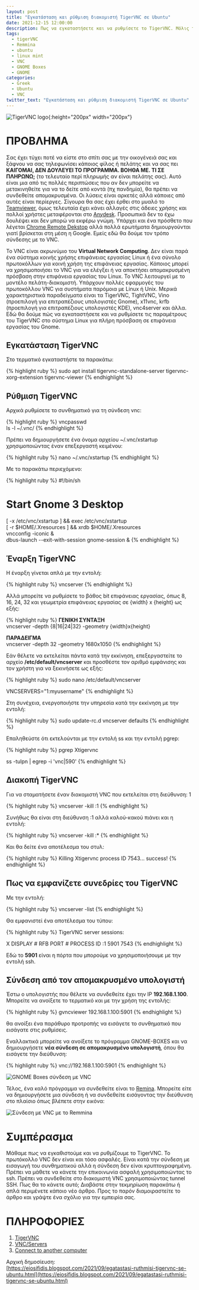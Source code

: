 ```yaml
---
layout: post
title: "Εγκατάσταση και ρύθμιση διακομιστή TigerVNC σε Ubuntu"
date: 2021-12-15 12:00:00
description: Πως να εγκαταστήσετε και να ρυθμίσετε το TigerVNC. Μόλις το κάνετε, συνδεθείτε απομακρυσμένα με το GNOME Boxes ή το Remmina και ρυθμίστε απομακρυσμένα
tags:
  - tigerVNC
  - Remmina
  - ubuntu
  - linux mint
  - VNC
  - GNOME Boxes
  - GNOME
categories:
  - Greek
  - Ubuntu
  - VNC
twitter_text: "Εγκατάσταση και ρύθμιση διακομιστή TigerVNC σε Ubuntu"
---
```


![TigerVNC logo](/post_images/tigervnc/TigerVNC_logo.png "TigerVNC logo"){:height="200px" width="200px"}

# ΠΡΟΒΛΗΜΑ

Σας έχει τύχει ποτέ να είστε στο σπίτι σας με την οικογένειά σας και ξάφνου να σας τηλεφωνίσει κάποιος φίλος ή πελάτης και να σας πει **ΚΑΙΓΟΜΑΙ, ΔΕΝ ΔΟΥΛΕΥΕΙ ΤΟ ΠΡΟΓΡΑΜΜΑ. ΒΟΗΘΑ ΜΕ. ΤΙ ΣΕ ΠΛΗΡΩΝΩ;** (το τελευταίο περί πληρωμής αν είναι πελάτης σας). Αυτό είναι μια από τις πολλές περιπτώσεις που αν δεν μπορείτε να μετακινηθείτε για να το δείτε από κοντά (πχ πανδημία), θα πρέπει να συνδεθείτε απομακρυσμένα. Οι λύσεις είναι αρκετές αλλά κάποιες από αυτές είναι περίεργες. Σίγουρα θα σας έχει έρθει στο μυαλό το [Teamviewer](https://www.teamviewer.com/en/products/teamviewer/), όμως τελευταία έχει κάνει αλλαγές στις άδειες χρήσης και πολλοί χρήστες μεταφέρονται στο [Anydesk](https://anydesk.com/el). Προσωπικά δεν το έχω δουλέψει και δεν μπορώ να εκφέρω γνώμη. Υπάρχει και ένα πρόσθετο που λέγεται [Chrome Remote Dekstop](https://remotedesktop.google.com/?pli=1) αλλά πολλά ερωτήματα δημιουργούνται γιατί βρίσκεται στη μέση η Google. Εμείς εδώ θα δούμε τον τρόπο σύνδεσης με το VNC.

Το VNC είναι ακρωνύμιο του **Virtual Network Computing**. Δεν είναι παρά ένα σύστημα κοινής χρήσης επιφάνειας εργασίας Linux ή ένα σύνολο πρωτοκόλλων για κοινή χρήση της επιφάνειας εργασίας. Κάποιος μπορεί να χρησιμοποιήσει το VNC για να ελέγξει ή να αποκτήσει απομακρυσμένη πρόσβαση στην επιφάνεια εργασίας του Linux. Το VNC λειτουργεί με το μοντέλο πελάτη-διακομιστή. Υπάρχουν πολλές εφαρμογές του πρωτοκόλλου VNC για συστήματα παρόμοια με Linux ή Unix. Μερικά χαρακτηριστικά παραδείγματα είναι τα TigerVNC, TightVNC, Vino (προεπιλογή για επιτραπέζιους υπολογιστές Gnome), x11vnc, krfb (προεπιλογή για επιτραπέζιους υπολογιστές KDE), vnc4server και άλλα. Εδώ θα δούμε πώς να εγκαταστήσετε και να ρυθμίσετε τις παραμέτρους του TigerVNC στο σύστημα Linux για πλήρη πρόσβαση σε επιφάνεια εργασίας του Gnome.

## Εγκατάσταση TigerVNC

Στο τερματικό εγκαταστήστε τα παρακάτω:

{% highlight ruby %}
sudo apt install tigervnc-standalone-server tigervnc-xorg-extension tigervnc-viewer
{% endhighlight %}

## Ρύθμιση TigerVNC

Αρχικά ρυθμίσετε το συνθηματικό για τη σύνδεση vnc:

{% highlight ruby %}
vncpasswd  
ls -l ~/.vnc/
{% endhighlight %}

Πρέπει να δημιουργήσετε ένα όνομα αρχείου ~/.vnc/xstartup χρησιμοποιώντας έναν επεξεργαστή κειμένου:

{% highlight ruby %}
nano ~/.vnc/xstartup
{% endhighlight %}

Με το παρακάτω περιεχόμενο:

{% highlight ruby %}
#!/bin/sh

# Start Gnome 3 Desktop

[ -x /etc/vnc/xstartup ] && exec /etc/vnc/xstartup  
[ -r $HOME/.Xresources ] && xrdb $HOME/.Xresources  
vncconfig -iconic &  
dbus-launch --exit-with-session gnome-session &
{% endhighlight %}

## Έναρξη TigerVNC

Η έναρξη γίνεται απλά με την εντολή:

{% highlight ruby %}
vncserver
{% endhighlight %}

Αλλά μπορείτε να ρυθμίσετε το βάθος bit επιφάνειας εργασίας, όπως 8, 16, 24, 32 και γεωμετρία επιφάνειας εργασίας σε {width} x {height} ως εξής:

{% highlight ruby %}
**ΓΕΝΙΚΗ ΣΥΝΤΑΞΗ**  
vncserver -depth {8|16|24|32} -geometry {width}x{height}

**ΠΑΡΑΔΕΙΓΜΑ**  
vncserver -depth 32 -geometry 1680x1050
{% endhighlight %}

Εάν θέλετε να εκτελείται πάντα κατά την εκκίνηση, επεξεργαστείτε το αρχείο **/etc/default/vncserver** και προσθέστε τον αριθμό εμφάνισης και τον χρήστη για να ξεκινήσετε ως εξής:

{% highlight ruby %}
sudo nano /etc/default/vncserver

VNCSERVERS="1:myusername"
{% endhighlight %}

Στη συνέχεια, ενεργοποιήστε την υπηρεσία κατά την εκκίνηση με την εντολή:

{% highlight ruby %}
sudo update-rc.d vncserver defaults
{% endhighlight %}

Επαληθεύστε ότι εκτελούνται με την εντολή ss και την εντολή pgrep:

{% highlight ruby %}
pgrep Xtigervnc

ss -tulpn | egrep -i 'vnc|590'
{% endhighlight %}

## Διακοπή TigerVNC

Για να σταματήσετε έναν διακομιστή VNC που εκτελείται στη διεύθυνση: 1

{% highlight ruby %}
vncserver -kill :1
{% endhighlight %}

Συνήθως θα είναι στη διεύθυνση :1 αλλά καλού-κακού πιάνει και η εντολή:

{% highlight ruby %}
vncserver -kill :\*
{% endhighlight %}

Και θα δείτε ένα αποτέλεσμα του στυλ:

{% highlight ruby %}
Killing Xtigervnc process ID 7543... success!
{% endhighlight %}

## Πως να εμφανίζετε συνεδρίες του TigerVNC

Με την εντολή:

{% highlight ruby %}
vncserver -list
{% endhighlight %}

Θα εμφανιστεί ένα αποτέλεσμα του τύπου:

{% highlight ruby %}
TigerVNC server sessions:

X DISPLAY # RFB PORT # PROCESS ID
:1 5901 7543
{% endhighlight %}

Εδώ το **5901** είναι η πόρτα που μπορούμε να χρησιμοποιήσουμε με την εντολή ssh.

## Σύνδεση από τον απομακρυσμένο υπολογιστή

Έστω ο υπολογιστής που θέλετε να συνδεθείτε έχει την IP **192.168.1.100**. Μπορείτε να ανοίξετε το τερματικό και με την χρήση της εντολής:

{% highlight ruby %}
gvncviewer 192.168.1.100:5901
{% endhighlight %}

θα ανοίξει ένα παράθυρο προτροπής να εισάγετε το συνθηματικό που εισάγατε στις ρυθμίσεις.

Εναλλακτικά μπορείτε να ανοίξετε το πρόγραμμα GNOME-BOXES και να δημιουργήσετε **νέα σύνδεση σε απομακρυσμένο υπολογιστή**, όπου θα εισάγετε την διεύθυνση:

{% highlight ruby %}
vnc://192.168.1.100:5901
{% endhighlight %}

![GNOME Boxes σύνδεση με VNC](/post_images/tigervnc/vnc-gnome-boxes.jpg "GNOME Boxes σύνδεση με VNC")

Τέλος, ένα καλό πρόγραμμα να συνδεθείτε είναι το [Remina](https://remmina.org/). Μπορείτε είτε να δημιουργήσετε μια σύνδεση ή να συνδεθείτε εισάγοντας την διεύθυνση στο πλαίσιο όπως βλέπετε στην εικόνα:

![Σύνδεση με VNC με το Remmina](/post_images/tigervnc/vnc-remmina.png "Σύνδεση με VNC με το Remmina")

# Συμπέρασμα

Μάθαμε πως να εγκαθιστούμε και να ρυθμίζουμε το TigerVNC. Το πρωτόκολλο VNC δεν είναι και τόσο ασφαλές. Είναι κατά την σύνδεση με εισαγωγή του συνθηματικού αλλά η σύνδεση δεν είναι κρυπτογραφημένη. Πρέπει να μάθετε να κάνετε την επικοινωνία ασφαλή χρησιμοποιώντας το ssh. Πρέπει να συνδεθείτε στο διακομιστή VNC χρησιμοποιώντας tunnel SSH. Πως θα το κάνετε αυτό; Διαβάστε στην τεκμηρίωση παρακάτω ή απλά περιμένετε κάποιο νέο άρθρο. Προς το παρόν διαμοιραστείτε το άρθρο και γράψτε ένα σχόλιο για την εμπειρία σας.

# ΠΛΗΡΟΦΟΡΙΕΣ

1. [TigerVNC](https://github.com/TigerVNC/tigervnc)
2. [VNC/Servers](https://help.ubuntu.com/community/VNC/Servers#TigerVNC)
3. [Connect to another computer](https://help.gnome.org/users/gnome-boxes/stable/connect.html.en)

Αρχική δημοσίευση:  
[https://eiosifidis.blogspot.com/2021/09/egatastasi-ruthmisi-tigervnc-se-ubuntu.html](https://eiosifidis.blogspot.com/2021/09/egatastasi-ruthmisi-tigervnc-se-ubuntu.html)
